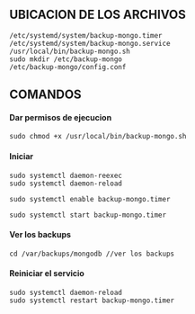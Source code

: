 ## UBICACION DE LOS ARCHIVOS
```
/etc/systemd/system/backup-mongo.timer
/etc/systemd/system/backup-mongo.service
/usr/local/bin/backup-mongo.sh
sudo mkdir /etc/backup-mongo
/etc/backup-mongo/config.conf
```

## COMANDOS



#### Dar permisos de ejecucion
```
sudo chmod +x /usr/local/bin/backup-mongo.sh
```


#### Iniciar
```
sudo systemctl daemon-reexec
sudo systemctl daemon-reload
```
```
sudo systemctl enable backup-mongo.timer
```
```
sudo systemctl start backup-mongo.timer
```

#### Ver los backups
```
cd /var/backups/mongodb //ver los backups
```

#### Reiniciar el servicio
```
sudo systemctl daemon-reload
sudo systemctl restart backup-mongo.timer
```


